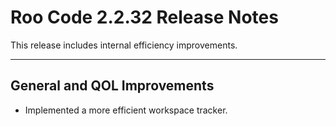 # Roo Code 2.2.32 Release Notes

This release includes internal efficiency improvements.

---

## General and QOL Improvements

*   Implemented a more efficient workspace tracker.